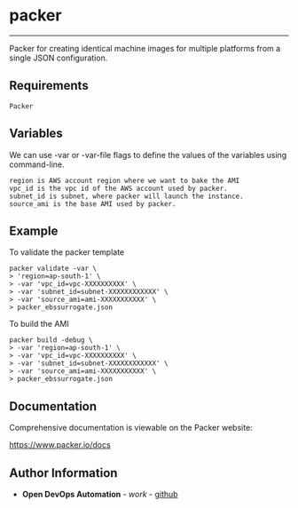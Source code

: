 # packer
------------
Packer for creating identical machine images for multiple platforms from a single JSON configuration.

Requirements
------------
```
Packer
```

Variables
--------------
We can use -var or -var-file flags to define the values of the variables using command-line.
```
region is AWS account region where we want to bake the AMI
vpc_id is the vpc id of the AWS account used by packer.
subnet_id is subnet, where packer will launch the instance.
source_ami is the base AMI used by packer.
```

Example
----------------
To validate the packer template
```
packer validate -var \
> 'region=ap-south-1' \
> -var 'vpc_id=vpc-XXXXXXXXXX' \
> -var 'subnet_id=subnet-XXXXXXXXXXXX' \
> -var 'source_ami=ami-XXXXXXXXXXX' \
> packer_ebssurrogate.json
```
To build the AMI
```
packer build -debug \
> -var 'region=ap-south-1' \
> -var 'vpc_id=vpc-XXXXXXXXXX' \
> -var 'subnet_id=subnet-XXXXXXXXXXXX' \
> -var 'source_ami=ami-XXXXXXXXXXX' \
> packer_ebssurrogate.json
```
## Documentation

Comprehensive documentation is viewable on the Packer website:

https://www.packer.io/docs

Author Information
------------------


* **Open DevOps Automation** - *work* - [github](https://github.com/opendevopsautomation)
